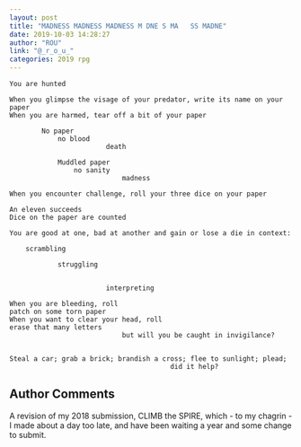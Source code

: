 ```yaml
---
layout: post
title: "MADNESS MADNESS MADNESS M DNE S MA   SS MADNE"
date: 2019-10-03 14:28:27
author: "ROU"
link: "@_r_o_u_"
categories: 2019 rpg
---
```


 
```
You are hunted

When you glimpse the visage of your predator, write its name on your paper
When you are harmed, tear off a bit of your paper

        No paper
            no blood
                        death

            Muddled paper
                no sanity
                            madness

When you encounter challenge, roll your three dice on your paper

An eleven succeeds
Dice on the paper are counted

You are good at one, bad at another and gain or lose a die in context:

    scrambling

            struggling


                        interpreting

When you are bleeding, roll 
patch on some torn paper
When you want to clear your head, roll
erase that many letters
                            but will you be caught in invigilance?


Steal a car; grab a brick; brandish a cross; flee to sunlight; plead;
                                        did it help?

```
## Author Comments
A revision of my 2018 submission, CLIMB the SPIRE, which - to my chagrin - I made about a day too late, and have been waiting a year and some change to submit.
